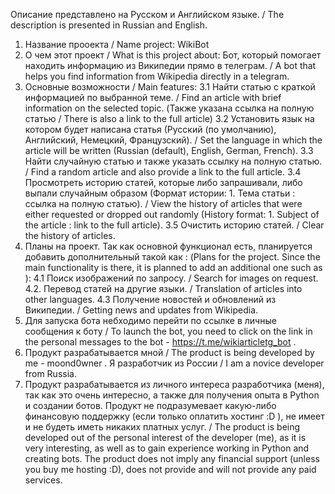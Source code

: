 Описание представлено на Русском и Английском языке. / The description is presented in Russian and English.
1. Название прооекта / Name project: WikiBot
2. О чем этот проект / What is this project about: Бот, который помогает находить информацию из Википедии прямо в телеграм. / A bot that helps you find information from Wikipedia directly in a telegram.
3. Основные возможности / Main features:
   3.1 Найти статью с краткой информацией по выбранной теме. / Find an article with brief information on the selected topic. (Также указана ссылка на полную статью / There is also a link to the full article)
   3.2 Установить язык на котором будет написана статья (Русский (по умолчанию), Английский, Немецкий, Французский). / Set the language in which the article will be written (Russian (default), English, German, French).
   3.3 Найти случайную статью и также указать ссылку на полную статью. / Find a random article and also provide a link to the full article.
   3.4 Просмотреть историю статей, которые либо запрашивали, либо выпали случайным образом (Формат истории: 1. Тема статьи : ссылка на полную статью). / View the history of articles that were either requested or dropped out randomly (History format: 1. Subject of the article : link to the full article).
   3.5 Очистить историю статей. / Clear the history of articles.
4. Планы на проект. Так как основной функционал есть, планируется добавить дополнительный такой как : (Plans for the project. Since the main functionality is there, it is planned to add an additional one such as ):
   4.1  Поиск изображений по запросу. / Search for images on request.
   4.2. Перевод статей на другие языки. / Translation of articles into other languages.
   4.3  Получение новостей и обновлений из Википедии. / Getting news and updates from Wikipedia.
5. Для запуска бота небходимо перейти по ссылке в личные сообщения к боту / To launch the bot, you need to click on the link in the personal messages to the bot - https://t.me/wikiarticletg_bot .
6. Продукт разрабатывается мной / The product is being developed by me - moond0wner . Я разработчик из России / I am a novice developer from Russia.
7. Продукт разрабатывается из личного интереса разработчика (меня), так как это очень интересно, а также для получения опыта в Python и создании ботов. Продукт не подразумевает какую-либо финансовую поддержку (если только оплатить хостинг :D ), не имеет и не будеть иметь никаких платных услуг.
/ The product is being developed out of the personal interest of the developer (me), as it is very interesting, as well as to gain experience working in Python and creating bots. The product does not imply any financial support (unless you buy me hosting :D), does not provide and will not provide any paid services.

